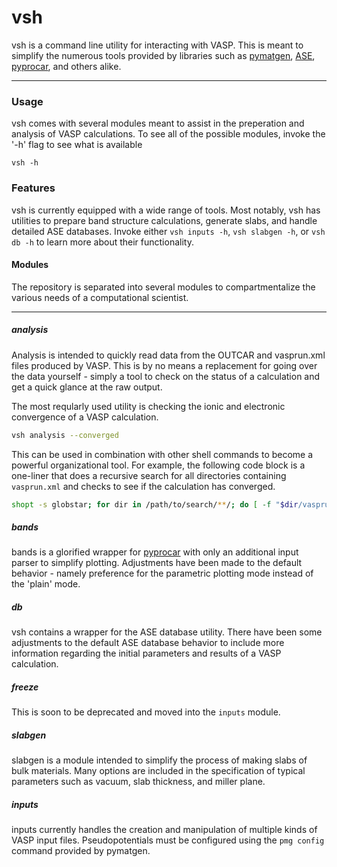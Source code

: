 # vsh

vsh is a command line utility for interacting with VASP. This is meant to simplify the numerous tools provided by libraries such as 
[pymatgen](https://pymatgen.org/), [ASE](https://wiki.fysik.dtu.dk/ase/), [pyprocar](https://romerogroup.github.io/pyprocar/), and others alike. 
___

### Usage

vsh comes with several modules meant to assist in the preperation and analysis of VASP calculations. To see all of the possible modules, invoke the '-h' flag 
to see what is available

```
vsh -h
```

### Features

vsh is currently equipped with a wide range of tools. Most notably, vsh has utilities to prepare band structure calculations, generate slabs, and handle detailed ASE databases. Invoke either `vsh inputs -h`, `vsh slabgen -h`, or `vsh db -h` to learn more about their functionality. 

#### Modules

The repository is separated into several modules to compartmentalize the various needs of a computational scientist.  
___
##### analysis

 Analysis is intended to quickly read data from the OUTCAR and vasprun.xml files produced by VASP. This is by no means a replacement for going over the data yourself - simply a tool to check on the status of a calculation and get a quick glance at the raw output. 

 The most reqularly used utility is checking the ionic and electronic convergence of a VASP calculation. 

 ```bash
 vsh analysis --converged
 ```

 This can be used in combination with other shell commands to become a powerful organizational tool. For example, the following code block is a one-liner that does a recursive search for all directories containing `vasprun.xml` and checks to see if the calculation has converged. 

 ```bash 
shopt -s globstar; for dir in /path/to/search/**/; do [ -f "$dir/vasprun.xml" ] && (cd "$dir" && vsh analysis --converged); done
 ```

##### bands

bands is a glorified wrapper for [pyprocar](https://romerogroup.github.io/pyprocar/) with only an additional input parser to simplify plotting. Adjustments have been made to the default behavior - namely preference for the parametric plotting mode instead of the 'plain' mode. 

##### db

vsh contains a wrapper for the ASE database utility. There have been some adjustments to the default ASE database behavior to include more information regarding the initial parameters and results of a VASP calculation. 

##### freeze

This is soon to be deprecated and moved into the `inputs` module. 

##### slabgen

slabgen is a module intended to simplify the process of making slabs of bulk materials. Many options are included in the specification of typical parameters such as vacuum, slab thickness, and miller plane. 

##### inputs

inputs currently handles the creation and manipulation of multiple kinds of VASP input files. Pseudopotentials must be configured using the `pmg config` command provided by pymatgen. 




